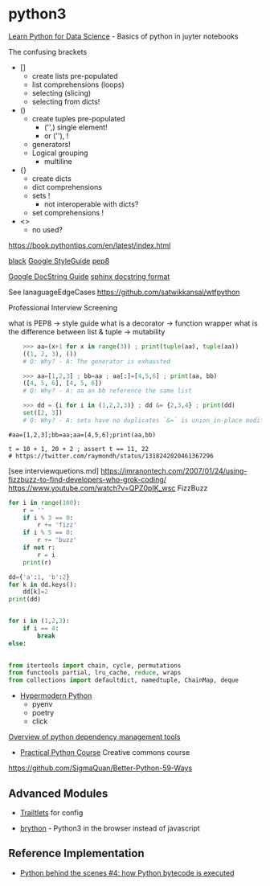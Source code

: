 python3
=======

[Learn Python for Data Science](https://github.com/blobcity/python-for-data-science) - Basics of python in juyter notebooks

The confusing brackets
* []
    * create lists pre-populated
    * list comprehensions (loops)
    * selecting (slicing)
    * selecting from dicts!
* ()
    * create tuples pre-populated
        * ('',) single element!
        * or (''), !
    * generators!
    * Logical grouping
        * multiline
* {}
    * create dicts
    * dict comprehensions
    * sets !
        * not interoperable with dicts?
    * set comprehensions !
* <>
    * no used?


https://book.pythontips.com/en/latest/index.html


[black](https://black.readthedocs.io/)
[Google StyleGuide](https://google.github.io/styleguide/pyguide.html)
[pep8](https://www.python.org/dev/peps/pep-0008/)

[Google DocString Guide](https://sphinxcontrib-napoleon.readthedocs.io/en/latest/example_google.html)
[sphinx docstring format](https://thomas-cokelaer.info/tutorials/sphinx/docstring_python.html#template.MainClass1.function1)


See lanaguageEdgeCases
https://github.com/satwikkansal/wtfpython


Professional Interview Screening

what is PEP8 -> style guide
what is a decorator -> function wrapper
what is the difference between list & tuple -> mutability

```python
    >>> aa=(x+1 for x in range(3)) ; print(tuple(aa), tuple(aa))
    ((1, 2, 3), ())
    # Q: Why? - A: The generator is exhausted

    >>> aa=[1,2,3] ; bb=aa ; aa[:]=[4,5,6] ; print(aa, bb)
    ([4, 5, 6], [4, 5, 6])
    # Q: Why? - A: aa an bb reference the same list

    >>> dd = {i for i in (1,2,2,3)} ; dd &= {2,3,4} ; print(dd)
    set([2, 3])
    # Q: Why? - A: sets have no duplicates `&=` is union_in-place modification
```
    #aa=[1,2,3];bb=aa;aa=[4,5,6];print(aa,bb)

    t = 10 + 1, 20 + 2 ; assert t == 11, 22
    # https://twitter.com/raymondh/status/1318242020461367296

[see interviewquetions.md]
https://imranontech.com/2007/01/24/using-fizzbuzz-to-find-developers-who-grok-coding/
https://www.youtube.com/watch?v=QPZ0pIK_wsc
FizzBuzz

```python
for i in range(100):
    r = ''
    if i % 3 == 0:
        r += 'fizz'
    if i % 5 == 0:
        r += 'buzz'
    if not r:
        r = i
    print(r)
```


```python
dd={'a':1, 'b':2}
for k in dd.keys():
    dd[k]=2
print(dd)


for i in (1,2,3):
    if i == 4:
        break
else:
    

```

```python
from itertools import chain, cycle, permutations
from functools partial, lru_cache, reduce, wraps
from collections import defaultdict, namedtuple, ChainMap, deque
```

* [Hypermodern Python](https://cjolowicz.github.io/posts/hypermodern-python-01-setup/)
    * pyenv
    * poetry
    * click

[Overview of python dependency management tools](https://modelpredict.com/python-dependency-management-tools)

* [Practical Python Course](https://github.com/dabeaz-course/practical-python) Creative commons course

https://github.com/SigmaQuan/Better-Python-59-Ways

Advanced Modules
----------------

* [Trailtlets](https://github.com/ipython/traitlets) for config



* [brython](https://brython.info/) - Python3 in the browser instead of javascript

Reference Implementation
------------------------

* [Python behind the scenes #4: how Python bytecode is executed](https://tenthousandmeters.com/blog/python-behind-the-scenes-4-how-python-bytecode-is-executed/)
